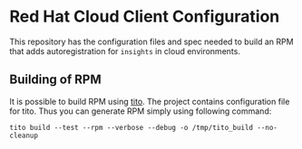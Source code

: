 # Red Hat Cloud Client Configuration

This repository has the configuration files and spec needed to build an RPM that adds autoregistration for `insights` in cloud environments.

## Building of RPM

It is possible to build RPM using [tito](https://github.com/rpm-software-management/tito). The project contains configuration file for tito. Thus you can generate RPM simply using following command:

```
tito build --test --rpm --verbose --debug -o /tmp/tito_build --no-cleanup
```